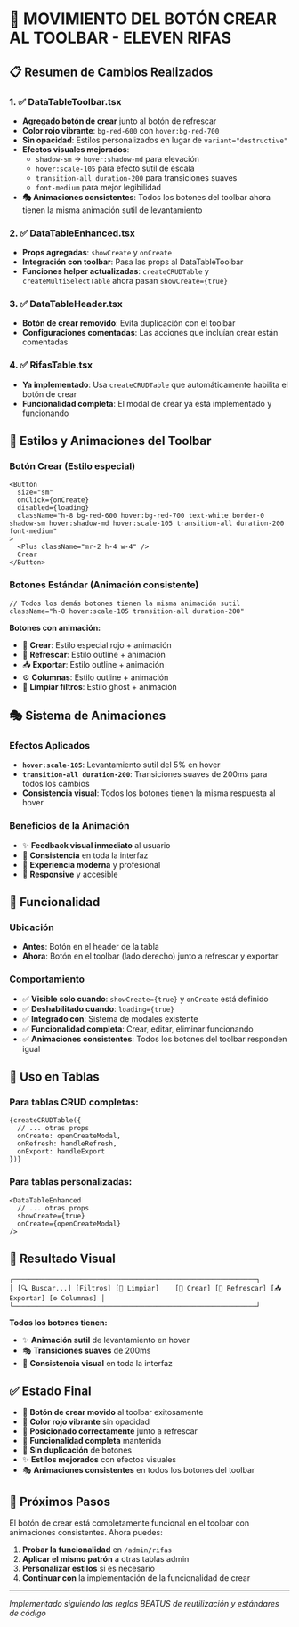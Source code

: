 # 🎯 MOVIMIENTO DEL BOTÓN CREAR AL TOOLBAR - ELEVEN RIFAS

## 📋 Resumen de Cambios Realizados

### 1. ✅ DataTableToolbar.tsx
- **Agregado botón de crear** junto al botón de refrescar
- **Color rojo vibrante**: `bg-red-600` con `hover:bg-red-700`
- **Sin opacidad**: Estilos personalizados en lugar de `variant="destructive"`
- **Efectos visuales mejorados**:
  - `shadow-sm` → `hover:shadow-md` para elevación
  - `hover:scale-105` para efecto sutil de escala
  - `transition-all duration-200` para transiciones suaves
  - `font-medium` para mejor legibilidad
- **🎭 Animaciones consistentes**: Todos los botones del toolbar ahora tienen la misma animación sutil de levantamiento

### 2. ✅ DataTableEnhanced.tsx
- **Props agregadas**: `showCreate` y `onCreate`
- **Integración con toolbar**: Pasa las props al DataTableToolbar
- **Funciones helper actualizadas**: `createCRUDTable` y `createMultiSelectTable` ahora pasan `showCreate={true}`

### 3. ✅ DataTableHeader.tsx
- **Botón de crear removido**: Evita duplicación con el toolbar
- **Configuraciones comentadas**: Las acciones que incluían crear están comentadas

### 4. ✅ RifasTable.tsx
- **Ya implementado**: Usa `createCRUDTable` que automáticamente habilita el botón de crear
- **Funcionalidad completa**: El modal de crear ya está implementado y funcionando

## 🎨 Estilos y Animaciones del Toolbar

### Botón Crear (Estilo especial)
```tsx
<Button
  size="sm"
  onClick={onCreate}
  disabled={loading}
  className="h-8 bg-red-600 hover:bg-red-700 text-white border-0 shadow-sm hover:shadow-md hover:scale-105 transition-all duration-200 font-medium"
>
  <Plus className="mr-2 h-4 w-4" />
  Crear
</Button>
```

### Botones Estándar (Animación consistente)
```tsx
// Todos los demás botones tienen la misma animación sutil
className="h-8 hover:scale-105 transition-all duration-200"
```

**Botones con animación:**
- 🔴 **Crear**: Estilo especial rojo + animación
- 🔄 **Refrescar**: Estilo outline + animación
- 📥 **Exportar**: Estilo outline + animación  
- ⚙️ **Columnas**: Estilo outline + animación
- 🧹 **Limpiar filtros**: Estilo ghost + animación

## 🎭 Sistema de Animaciones

### Efectos Aplicados
- **`hover:scale-105`**: Levantamiento sutil del 5% en hover
- **`transition-all duration-200`**: Transiciones suaves de 200ms para todos los cambios
- **Consistencia visual**: Todos los botones tienen la misma respuesta al hover

### Beneficios de la Animación
- ✨ **Feedback visual inmediato** al usuario
- 🎯 **Consistencia** en toda la interfaz
- 🚀 **Experiencia moderna** y profesional
- 📱 **Responsive** y accesible

## 🚀 Funcionalidad

### Ubicación
- **Antes**: Botón en el header de la tabla
- **Ahora**: Botón en el toolbar (lado derecho) junto a refrescar y exportar

### Comportamiento
- ✅ **Visible solo cuando**: `showCreate={true}` y `onCreate` está definido
- ✅ **Deshabilitado cuando**: `loading={true}`
- ✅ **Integrado con**: Sistema de modales existente
- ✅ **Funcionalidad completa**: Crear, editar, eliminar funcionando
- ✅ **Animaciones consistentes**: Todos los botones del toolbar responden igual

## 🔧 Uso en Tablas

### Para tablas CRUD completas:
```tsx
{createCRUDTable({
  // ... otras props
  onCreate: openCreateModal,
  onRefresh: handleRefresh,
  onExport: handleExport
})}
```

### Para tablas personalizadas:
```tsx
<DataTableEnhanced
  // ... otras props
  showCreate={true}
  onCreate={openCreateModal}
/>
```

## 📱 Resultado Visual

```
┌─────────────────────────────────────────────────────────────┐
│ [🔍 Buscar...] [Filtros] [🧹 Limpiar]    [🔴 Crear] [🔄 Refrescar] [📥 Exportar] [⚙️ Columnas] │
└─────────────────────────────────────────────────────────────┘
```

**Todos los botones tienen:**
- ✨ **Animación sutil** de levantamiento en hover
- 🎭 **Transiciones suaves** de 200ms
- 🎯 **Consistencia visual** en toda la interfaz

## ✅ Estado Final

- 🎯 **Botón de crear movido** al toolbar exitosamente
- 🔴 **Color rojo vibrante** sin opacidad
- 📍 **Posicionado correctamente** junto a refrescar
- 🔧 **Funcionalidad completa** mantenida
- 🚫 **Sin duplicación** de botones
- ✨ **Estilos mejorados** con efectos visuales
- 🎭 **Animaciones consistentes** en todos los botones del toolbar

## 🎉 Próximos Pasos

El botón de crear está completamente funcional en el toolbar con animaciones consistentes. Ahora puedes:

1. **Probar la funcionalidad** en `/admin/rifas`
2. **Aplicar el mismo patrón** a otras tablas admin
3. **Personalizar estilos** si es necesario
4. **Continuar con** la implementación de la funcionalidad de crear

---
*Implementado siguiendo las reglas BEATUS de reutilización y estándares de código*
